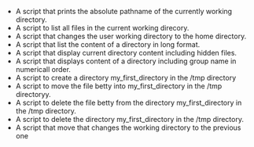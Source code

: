 * A script that prints the absolute pathname of the currently working directory.
* A script to list all files in the current working direcory.
* A script that changes the user working directory to the home directory.
* A script that list the content of a directory in long format.
* A script that display current directory content including hidden files.
* A script that displays content of a directory including group name in numericall order.
* A script to create a directory my_first_directory in the /tmp directory
* A script to move the file betty into my_first_directory in the /tmp directoryy.
* A script to delete the file betty from the directory my_first_directory in the /tmp directory.
* A script to delete the directory my_first_directory in the /tmp directory.
* A script that move that changes the working directory to the previous one
